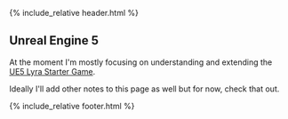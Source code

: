 ---
---

{% include_relative header.html %}


## Unreal Engine 5

At the moment I'm mostly focusing on understanding and extending the
<a href="LyraStarterGame/">UE5 Lyra Starter Game</a>.

Ideally I'll add other notes to this page as well but for now, check that out.


{% include_relative footer.html %}
